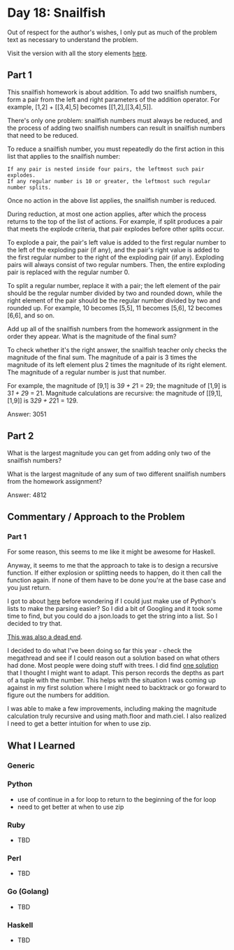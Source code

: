 # Day 18: Snailfish

Out of respect for the author's wishes, I only put as much of the problem text as necessary to understand the problem.

Visit the version with all the story elements [here](https://adventofcode.com/2021/day/18).

## Part 1
This snailfish homework is about addition. To add two snailfish numbers, form a pair from the left and right parameters of the addition operator. For example, [1,2] + [[3,4],5] becomes [[1,2],[[3,4],5]].

There's only one problem: snailfish numbers must always be reduced, and the process of adding two snailfish numbers can result in snailfish numbers that need to be reduced.

To reduce a snailfish number, you must repeatedly do the first action in this list that applies to the snailfish number:

    If any pair is nested inside four pairs, the leftmost such pair explodes.
    If any regular number is 10 or greater, the leftmost such regular number splits.

Once no action in the above list applies, the snailfish number is reduced.

During reduction, at most one action applies, after which the process returns to the top of the list of actions. For example, if split produces a pair that meets the explode criteria, that pair explodes before other splits occur.

To explode a pair, the pair's left value is added to the first regular number to the left of the exploding pair (if any), and the pair's right value is added to the first regular number to the right of the exploding pair (if any). Exploding pairs will always consist of two regular numbers. Then, the entire exploding pair is replaced with the regular number 0.

To split a regular number, replace it with a pair; the left element of the pair should be the regular number divided by two and rounded down, while the right element of the pair should be the regular number divided by two and rounded up. For example, 10 becomes [5,5], 11 becomes [5,6], 12 becomes [6,6], and so on.

Add up all of the snailfish numbers from the homework assignment in the order they appear. What is the magnitude of the final sum?

To check whether it's the right answer, the snailfish teacher only checks the magnitude of the final sum. The magnitude of a pair is 3 times the magnitude of its left element plus 2 times the magnitude of its right element. The magnitude of a regular number is just that number.

For example, the magnitude of [9,1] is 3*9 + 2*1 = 29; the magnitude of [1,9] is 3*1 + 2*9 = 21. Magnitude calculations are recursive: the magnitude of [[9,1],[1,9]] is 3*29 + 2*21 = 129.

Answer: 3051
## Part 2
What is the largest magnitude you can get from adding only two of the snailfish numbers?

What is the largest magnitude of any sum of two different snailfish numbers from the homework assignment?

Answer: 4812

## Commentary / Approach to the Problem
### Part 1
For some reason, this seems to me like it might be awesome for Haskell.

Anyway, it seems to me that the approach to take is to design a recursive function. If either explosion or splitting needs to happen, do it then call the function again. If none of them have to be done you're at the base case and you just return.

I got to about [here](https://github.com/djotaku/adventofcode/blob/461f12d2bc9b82fa506abe182bb5e9eee47163f1/2021/Day_18/Python/solution.py) before wondering if I could just make use of Python's lists to make the parsing easier? So I did a bit of Googling and it took some time to find, but you could do a json.loads to get the string into a list. So I decided to try that.

[This was also a dead end](https://github.com/djotaku/adventofcode/blob/586294696f71f49877434bce1e77c1cd9257d0e7/2021/Day_18/Python/solution_with_json.py).

I decided to do what I've been doing so far this year - check the megathread and see if I could reason out a solution based on what others had done. Most people were doing stuff with trees. I did find [one solution](https://github.com/Gravitar64/Advent-of-Code-2021/blob/82f7e8aa1d91c87149af059af9a69545ba48708f/Tag_18.py) that I thought I might want to adapt. This person records the depths as part of a tuple with the number. This helps with the situation I was coming up against in my first solution where I might need to backtrack or go forward to figure out the numbers for addition.

I was able to make a few improvements, including making the magnitude calculation truly recursive and using math.floor and math.ciel. I also realized I need to get a better intuition for when to use zip.

## What I Learned

### Generic

### Python
- use of continue in a for loop to return to the beginning of the for loop
- need to get better at when to use zip
### Ruby
- TBD
### Perl
- TBD
### Go (Golang)
- TBD
### Haskell
- TBD